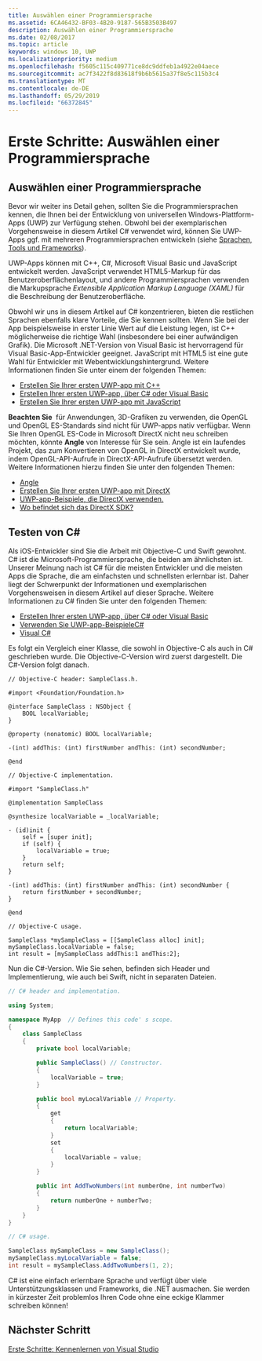 ```yaml
---
title: Auswählen einer Programmiersprache
ms.assetid: 6CA46432-BF03-4B20-9187-565B3503B497
description: Auswählen einer Programmiersprache
ms.date: 02/08/2017
ms.topic: article
keywords: windows 10, UWP
ms.localizationpriority: medium
ms.openlocfilehash: f5605c115c409771ce8dc9ddfeb1a4922e04aece
ms.sourcegitcommit: ac7f3422f8d83618f9b6b5615a37f8e5c115b3c4
ms.translationtype: MT
ms.contentlocale: de-DE
ms.lasthandoff: 05/29/2019
ms.locfileid: "66372845"
---
```

# <a name="getting-started-choosing-a-programming-language"></a>Erste Schritte: Auswählen einer Programmiersprache


## <a name="choosing-a-programming-language"></a>Auswählen einer Programmiersprache

Bevor wir weiter ins Detail gehen, sollten Sie die Programmiersprachen kennen, die Ihnen bei der Entwicklung von universellen Windows-Plattform-Apps (UWP) zur Verfügung stehen. Obwohl bei der exemplarischen Vorgehensweise in diesem Artikel C# verwendet wird, können Sie UWP-Apps ggf. mit mehreren Programmiersprachen entwickeln (siehe [Sprachen, Tools und Frameworks](https://docs.microsoft.com/previous-versions/windows/apps/dn465799(v=win.10))).

UWP-Apps können mit C++, C#, Microsoft Visual Basic und JavaScript entwickelt werden. JavaScript verwendet HTML5-Markup für das Benutzeroberflächenlayout, und andere Programmiersprachen verwenden die Markupsprache *Extensible Application Markup Language (XAML)* für die Beschreibung der Benutzeroberfläche.

Obwohl wir uns in diesem Artikel auf C# konzentrieren, bieten die restlichen Sprachen ebenfalls klare Vorteile, die Sie kennen sollten. Wenn Sie bei der App beispielsweise in erster Linie Wert auf die Leistung legen, ist C++ möglicherweise die richtige Wahl (insbesondere bei einer aufwändigen Grafik). Die Microsoft .NET-Version von Visual Basic ist hervorragend für Visual Basic-App-Entwickler geeignet. JavaScript mit HTML5 ist eine gute Wahl für Entwickler mit Webentwicklungshintergrund. Weitere Informationen finden Sie unter einem der folgenden Themen:

-   [Erstellen Sie Ihrer ersten UWP-app mit C++](../get-started/create-a-basic-windows-10-app-in-cpp.md)
-   [Erstellen Ihrer ersten UWP-app, über C# oder Visual Basic](../get-started/create-a-hello-world-app-xaml-universal.md)
-   [Erstellen Sie Ihrer ersten UWP-app mit JavaScript](../get-started/create-a-hello-world-app-js-uwp.md)

**Beachten Sie**  für Anwendungen, 3D-Grafiken zu verwenden, die OpenGL und OpenGL ES-Standards sind nicht für UWP-apps nativ verfügbar. Wenn Sie Ihren OpenGL ES-Code in Microsoft DirectX nicht neu schreiben möchten, könnte **Angle** von Interesse für Sie sein. Angle ist ein laufendes Projekt, das zum Konvertieren von OpenGL in DirectX entwickelt wurde, indem OpenGL-API-Aufrufe in DirectX-API-Aufrufe übersetzt werden. Weitere Informationen hierzu finden Sie unter den folgenden Themen:
-   [Angle](https://code.google.com/p/angleproject/)
-   [Erstellen Sie Ihrer ersten UWP-app mit DirectX](https://docs.microsoft.com/previous-versions/windows/apps/br229580(v=win.10))
-   [UWP-app-Beispiele, die DirectX verwenden.](https://go.microsoft.com/fwlink/p/?LinkId=263603)
-   [Wo befindet sich das DirectX SDK?](https://docs.microsoft.com/windows/desktop/directx-sdk--august-2009-)

## <a name="giving-c-a-go"></a>Testen von C#

Als iOS-Entwickler sind Sie die Arbeit mit Objective-C und Swift gewohnt. C# ist die Microsoft-Programmiersprache, die beiden am ähnlichsten ist. Unserer Meinung nach ist C# für die meisten Entwickler und die meisten Apps die Sprache, die am einfachsten und schnellsten erlernbar ist. Daher liegt der Schwerpunkt der Informationen und exemplarischen Vorgehensweisen in diesem Artikel auf dieser Sprache. Weitere Informationen zu C# finden Sie unter den folgenden Themen:

-   [Erstellen Ihrer ersten UWP-app, über C# oder Visual Basic](../get-started/create-a-hello-world-app-xaml-universal.md)
-   [Verwenden Sie UWP-app-BeispieleC#](https://go.microsoft.com/fwlink/p/?LinkId=263453)
-   [Visual C#](https://go.microsoft.com/fwlink/p/?LinkId=263450)

Es folgt ein Vergleich einer Klasse, die sowohl in Objective-C als auch in C# geschrieben wurde. Die Objective-C-Version wird zuerst dargestellt. Die C#-Version folgt danach.

```obj-c
// Objective-C header: SampleClass.h.

#import <Foundation/Foundation.h>

@interface SampleClass : NSObject {
    BOOL localVariable;
}

@property (nonatomic) BOOL localVariable;

-(int) addThis: (int) firstNumber andThis: (int) secondNumber;

@end
```

```obj-c
// Objective-C implementation.

#import "SampleClass.h"

@implementation SampleClass

@synthesize localVariable = _localVariable;

- (id)init {
    self = [super init];
    if (self) {
        localVariable = true;
    }
    return self;
}

-(int) addThis: (int) firstNumber andThis: (int) secondNumber {
    return firstNumber + secondNumber;
}

@end
```

```obj-c
// Objective-C usage.

SampleClass *mySampleClass = [[SampleClass alloc] init];
mySampleClass.localVariable = false;
int result = [mySampleClass addThis:1 andThis:2];
```

Nun die C#-Version. Wie Sie sehen, befinden sich Header und Implementierung, wie auch bei Swift, nicht in separaten Dateien.

```csharp
// C# header and implementation.

using System;

namespace MyApp  // Defines this code' s scope.
{
    class SampleClass
    {
        private bool localVariable;

        public SampleClass() // Constructor.
        {
            localVariable = true;
        }

        public bool myLocalVariable // Property.
        {
            get
            {
                return localVariable;
            }
            set
            {
                localVariable = value; 
            }
        }

        public int AddTwoNumbers(int numberOne, int numberTwo)
        {
            return numberOne + numberTwo;
        }        
    }
}
```

```csharp
// C# usage.

SampleClass mySampleClass = new SampleClass();
mySampleClass.myLocalVariable = false;
int result = mySampleClass.AddTwoNumbers(1, 2);
```

C# ist eine einfach erlernbare Sprache und verfügt über viele Unterstützungsklassen und Frameworks, die .NET ausmachen. Sie werden in kürzester Zeit problemlos Ihren Code ohne eine eckige Klammer schreiben können!

## <a name="next-step"></a>Nächster Schritt

[Erste Schritte: Kennenlernen von Visual Studio](getting-started-getting-around-in-visual-studio.md)

